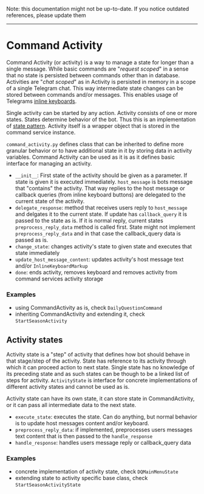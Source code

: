 Note: this documentation might not be up-to-date. If you notice outdated references, please update them

----------------------------------
# Command Activity
Command Activity (or activity) is a way to manage a state for longer than a single message. While basic commands are "_request scoped_" in a sense that no state is persisted between commands other than in database. Activities are "_chat scoped_" as in Activity is persisted in memory in a scope of a single Telegram chat. This way intermediate state changes can be stored between commands and/or messages. This enables usage of Telegrams [inline keyboards](https://core.telegram.org/bots/2-0-intro).

Single activity can be started by any action. Activity consists of one or more states. States determine behavior of the bot. Thus this is an implementation of [state pattern](https://refactoring.guru/design-patterns/state). Activity itself is a wrapper object that is stored in the command service instance.

`command_activity.py` defines class that can be inherited to define more granular behavior or to have additional state in it by storing data in activity variables. Command Activity can be used as it is as it defines basic interface for managing an activity.

- `__init__`: First state of the activity should be given as a parameter. If state is given it is executed immediately. `host_message` is bots message that "contains" the activity. That way replies to the host message or callback queries (from inline keyboard buttons) are delegated to the current state of the activity.
- `delegate_response`: method that receives users reply to `host_message` and delgates it to the current state. If update has `callback_query` it is passed to the state as is. If it is normal reply, current states `preprocess_reply_data` method is called first. State might not implement `preprocess_reply_data` and in that case the callback_query data is passed as is.
- `change_state`: changes activity's state to given state and executes that state immediately
- `update_host_message_content`: updates activity's host message text and/or `InlineKeyboardMarkup`
- `done`: ends activity, removes keyboard and removes activity from command services activity storage

### Examples 
- using CommandActivity as is, check `DailyQuestionCommand`
- inheriting CommandActivity and extending it, check `StartSeasonActivity`

## Activity states
Activity state is a "step" of activity that defines how bot should behave in that stage/step of the activity. State has reference to its activity through which it can proceed action to next state. Single state has no knowledge of its preceding state and as such states can be though to be a linked list of steps for activity. `ActivityState` is interface for concrete implementations of different activity states and cannot be used as is.

Activity state can have its own state, it can store state in CommandActivity, or it can pass all intermediate data to the next state.

- `execute_state`: executes the state. Can do anything, but normal behavior is to update host messages content and/or keyboard.
- `preprocess_reply_data`: if implemented, preprocesses users messages text content that is then passed to the `handle_response`
- `handle_response`: handles users message reply or callback_query data

### Examples
- concrete implementation of activity state, check `DQMainMenuState`
- extending state to activity specific base class, check `StartSeasonActivityState`